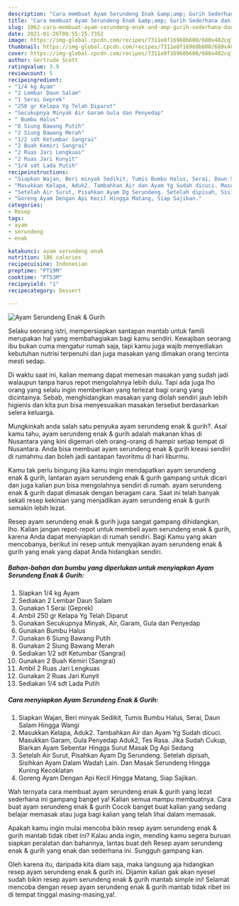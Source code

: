 ```yaml
---
description: "Cara membuat Ayam Serundeng Enak &amp;amp; Gurih Sederhana dan Mudah Dibuat"
title: "Cara membuat Ayam Serundeng Enak &amp;amp; Gurih Sederhana dan Mudah Dibuat"
slug: 1062-cara-membuat-ayam-serundeng-enak-and-amp-gurih-sederhana-dan-mudah-dibuat
date: 2021-01-26T08:55:25.735Z
image: https://img-global.cpcdn.com/recipes/7311e8f16960b600/680x482cq70/ayam-serundeng-enak-gurih-foto-resep-utama.jpg
thumbnail: https://img-global.cpcdn.com/recipes/7311e8f16960b600/680x482cq70/ayam-serundeng-enak-gurih-foto-resep-utama.jpg
cover: https://img-global.cpcdn.com/recipes/7311e8f16960b600/680x482cq70/ayam-serundeng-enak-gurih-foto-resep-utama.jpg
author: Gertrude Scott
ratingvalue: 3.9
reviewcount: 5
recipeingredient:
- "1/4 kg Ayam"
- "2 Lembar Daun Salam"
- "1 Serai Geprek"
- "250 gr Kelapa Yg Telah Diparut"
- "Secukupnya Minyak Air Garam Gula dan Penyedap"
- " Bumbu Halus"
- "6 Siung Bawang Putih"
- "2 Siung Bawang Merah"
- "1/2 sdt Ketumbar Sangrai"
- "2 Buah Kemiri Sangrai"
- "2 Ruas Jari Lengkuas"
- "2 Ruas Jari Kunyit"
- "1/4 sdt Lada Putih"
recipeinstructions:
- "Siapkan Wajan, Beri minyak Sedikit, Tumis Bumbu Halus, Serai, Daun Salam Hingga Wangi"
- "Masukkan Kelapa, Aduk2. Tambahkan Air dan Ayam Yg Sudah dicuci. Masukkan Garam, Gula Penyedap Aduk2, Tes Rasa. Jika Sudah Cukup, Biarkan Ayam Sebentar Hingga Surut Masak Dg Api Sedang"
- "Setelah Air Surut, Pisahkan Ayam Dg Serundeng. Setelah dipisah, Sisihkan Ayam Dalam Wadah Lain. Dan Masak Serundeng Hingga Kuning Kecoklatan"
- "Goreng Ayam Dengan Api Kecil Hingga Matang, Siap Sajikan."
categories:
- Resep
tags:
- ayam
- serundeng
- enak

katakunci: ayam serundeng enak 
nutrition: 186 calories
recipecuisine: Indonesian
preptime: "PT19M"
cooktime: "PT53M"
recipeyield: "1"
recipecategory: Dessert

---
```



![Ayam Serundeng Enak &amp; Gurih](https://img-global.cpcdn.com/recipes/7311e8f16960b600/680x482cq70/ayam-serundeng-enak-gurih-foto-resep-utama.jpg)

Selaku seorang istri, mempersiapkan santapan mantab untuk famili merupakan hal yang membahagiakan bagi kamu sendiri. Kewajiban seorang ibu bukan cuma mengatur rumah saja, tapi kamu juga wajib menyediakan kebutuhan nutrisi terpenuhi dan juga masakan yang dimakan orang tercinta mesti sedap.

Di waktu  saat ini, kalian memang dapat memesan masakan yang sudah jadi walaupun tanpa harus repot mengolahnya lebih dulu. Tapi ada juga lho orang yang selalu ingin memberikan yang terlezat bagi orang yang dicintainya. Sebab, menghidangkan masakan yang diolah sendiri jauh lebih higienis dan kita pun bisa menyesuaikan masakan tersebut berdasarkan selera keluarga. 



Mungkinkah anda salah satu penyuka ayam serundeng enak &amp; gurih?. Asal kamu tahu, ayam serundeng enak &amp; gurih adalah makanan khas di Nusantara yang kini digemari oleh orang-orang di hampir setiap tempat di Nusantara. Anda bisa membuat ayam serundeng enak &amp; gurih kreasi sendiri di rumahmu dan boleh jadi santapan favoritmu di hari liburmu.

Kamu tak perlu bingung jika kamu ingin mendapatkan ayam serundeng enak &amp; gurih, lantaran ayam serundeng enak &amp; gurih gampang untuk dicari dan juga kalian pun bisa mengolahnya sendiri di rumah. ayam serundeng enak &amp; gurih dapat dimasak dengan beragam cara. Saat ini telah banyak sekali resep kekinian yang menjadikan ayam serundeng enak &amp; gurih semakin lebih lezat.

Resep ayam serundeng enak &amp; gurih juga sangat gampang dihidangkan, lho. Kalian jangan repot-repot untuk membeli ayam serundeng enak &amp; gurih, karena Anda dapat menyiapkan di rumah sendiri. Bagi Kamu yang akan mencobanya, berikut ini resep untuk menyajikan ayam serundeng enak &amp; gurih yang enak yang dapat Anda hidangkan sendiri.

<!--inarticleads1-->

##### Bahan-bahan dan bumbu yang diperlukan untuk menyiapkan Ayam Serundeng Enak &amp; Gurih:

1. Siapkan 1/4 kg Ayam
1. Sediakan 2 Lembar Daun Salam
1. Gunakan 1 Serai (Geprek)
1. Ambil 250 gr Kelapa Yg Telah Diparut
1. Gunakan Secukupnya Minyak, Air, Garam, Gula dan Penyedap
1. Gunakan  Bumbu Halus
1. Gunakan 6 Siung Bawang Putih
1. Gunakan 2 Siung Bawang Merah
1. Sediakan 1/2 sdt Ketumbar (Sangrai)
1. Gunakan 2 Buah Kemiri (Sangrai)
1. Ambil 2 Ruas Jari Lengkuas
1. Gunakan 2 Ruas Jari Kunyit
1. Sediakan 1/4 sdt Lada Putih




<!--inarticleads2-->

##### Cara menyiapkan Ayam Serundeng Enak &amp; Gurih:

1. Siapkan Wajan, Beri minyak Sedikit, Tumis Bumbu Halus, Serai, Daun Salam Hingga Wangi
1. Masukkan Kelapa, Aduk2. Tambahkan Air dan Ayam Yg Sudah dicuci. Masukkan Garam, Gula Penyedap Aduk2, Tes Rasa. Jika Sudah Cukup, Biarkan Ayam Sebentar Hingga Surut Masak Dg Api Sedang
1. Setelah Air Surut, Pisahkan Ayam Dg Serundeng. Setelah dipisah, Sisihkan Ayam Dalam Wadah Lain. Dan Masak Serundeng Hingga Kuning Kecoklatan
1. Goreng Ayam Dengan Api Kecil Hingga Matang, Siap Sajikan.




Wah ternyata cara membuat ayam serundeng enak &amp; gurih yang lezat sederhana ini gampang banget ya! Kalian semua mampu membuatnya. Cara buat ayam serundeng enak &amp; gurih Cocok banget buat kalian yang sedang belajar memasak atau juga bagi kalian yang telah lihai dalam memasak.

Apakah kamu ingin mulai mencoba bikin resep ayam serundeng enak &amp; gurih mantab tidak ribet ini? Kalau anda ingin, mending kamu segera buruan siapkan peralatan dan bahannya, lantas buat deh Resep ayam serundeng enak &amp; gurih yang enak dan sederhana ini. Sungguh gampang kan. 

Oleh karena itu, daripada kita diam saja, maka langsung aja hidangkan resep ayam serundeng enak &amp; gurih ini. Dijamin kalian gak akan nyesel sudah bikin resep ayam serundeng enak &amp; gurih mantab simple ini! Selamat mencoba dengan resep ayam serundeng enak &amp; gurih mantab tidak ribet ini di tempat tinggal masing-masing,ya!.

